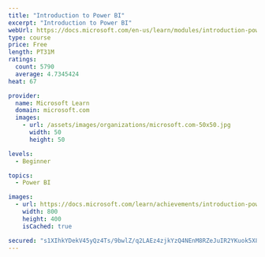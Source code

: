 ```yaml
---
title: "Introduction to Power BI"
excerpt: "Introduction to Power BI"
webUrl: https://docs.microsoft.com/en-us/learn/modules/introduction-power-bi/
type: course
price: Free
length: PT31M
ratings:
  count: 5790
  average: 4.7345424
heat: 67

provider:
  name: Microsoft Learn
  domain: microsoft.com
  images:
    - url: /assets/images/organizations/microsoft.com-50x50.jpg
      width: 50
      height: 50

levels:
  - Beginner

topics:
  - Power BI

images:
  - url: https://docs.microsoft.com/learn/achievements/introduction-power-bi-social.png
    width: 800
    height: 400
    isCached: true

secured: "s1XIhkYDekV45yQz4Ts/9bwlZ/q2LAEz4zjkYzQ4NEnM8RZeJuIR2YKuok5X80tmstXwvK8YUs91BBk1DfSe0gl9sgXA5Xn3B/YtHnK2Xd83JaZsEI5a1oB1akfD06zaKhQsTcEq1pBXZ+ry2xvK2PolTrOo5z6OR5Wz+V9CI7IFrp4rYWlir2aJ10JjlKi9tv/DTK+JMBm0ug08VmPVdBswmlhXU9OHRd0rPFVrGt1ocIAI3DN2VvWxU+iroTyXPwa+0HdHss/oON9t7d9/Nhg7yGRGbLFKiINWDDVfDrtzVrdHs83VSq2rLkwpz+TunJ0fdvdn5LhP2/P1OCOESY6DNEexEQNrdyOtTN283qJlI3bpZNbVqqSqYUX1EJb+m1vfBvNqxWd0pWEevfRHQutmQHYcwZyLF09cFDZlWm4=;Lv9vMEZ3yOFZQY2UaMjPjA=="
---
```


